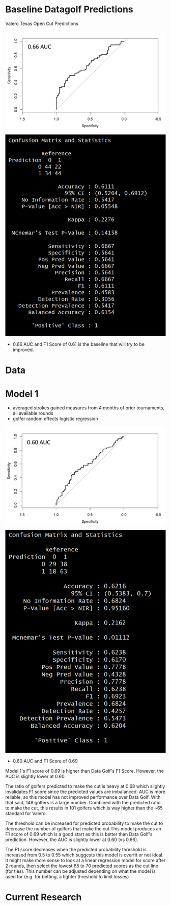 # Baseline Datagolf Predictions

Valero Texas Open Cut Predictions

![Datagolf.com AUC](images/auc_datagolf.png)

![Datagolf.com Confusion Matrix](images/conf_matrix_datagolf.png)

-   0.66 AUC and F1 Score of 0.61 is the baseline that will try to be improved.

# Data 



# Model 1

-   averaged strokes gained measures from 4 months of prior tournaments, all available rounds
-   golfer random effects logistic regression

![Model 1 AUC](images/auc_model_1.png)

![Model 1 Confusion Matrix](images/conf_matrix_model_1.png)

-   0.60 AUC and F1 Score of 0.69

Model 1's F1 score of 0.69 is higher than Data Golf's F1 Score. However, the AUC is slightly lower at 0.60.

The ratio of golfers predicted to make the cut is heavy at 0.68 which slightly invalidates F1 score since the predicted values are imbalanced. AUC is more reliable, so this model has not improved performance over Data Golf. With that said, 148 golfers is a large number. Combined with the predicted ratio to make the cut, this results in 101 golfers which is way higher than the \~65 standard for Valero.

The threshold can be increased for predicted probability to make the cut to decrease the number of golfers that make the cut.This model produces an F1 score of 0.69 which is a good start as this is better than Data Golf's prediction. However, the AUC is slightly lower at 0.60 (vs 0.66).

The F1 score decreases when the predicted probability threshold is increased from 0.5 to 0.55 which suggests this model is overfit or not ideal. It might make more sense to look at a linear regression model for score after 2 rounds, then select the lowest 65 to 70 predicted scores as the cut line (for ties). This number can be adjusted depending on what the model is used for (e.g. for betting, a tighter threshold to limit losses)

# Current Research




